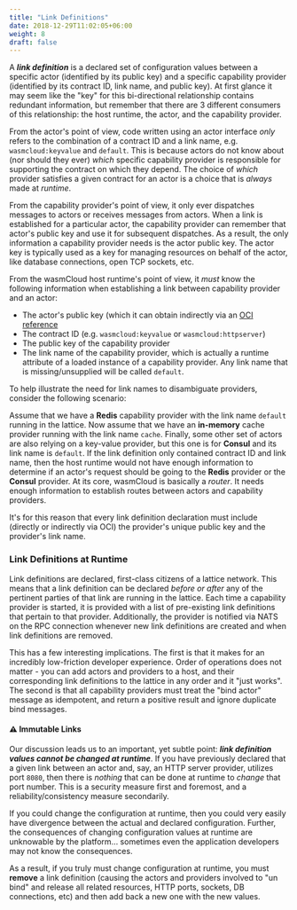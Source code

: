 ```yaml
---
title: "Link Definitions"
date: 2018-12-29T11:02:05+06:00
weight: 8
draft: false
---
```


A **_link definition_** is a declared set of configuration values between a specific actor (identified by its public key) and a specific capability provider (identified by its contract ID, link name, and public key). At first glance it may seem like the "key" for this bi-directional relationship contains redundant information, but remember that there are 3 different consumers of this relationship: the host runtime, the actor, and the capability provider.

From the actor's point of view, code written using an actor interface _only_ refers to the combination of a contract ID and a link name, e.g. `wasmcloud:keyvalue` and `default`. This is because actors do not know about (nor should they ever) _which_ specific capability provider is responsible for supporting the contract on which they depend. The choice of _which_ provider satisfies a given contract for an actor is a choice that is _always_ made at _runtime_.

From the capability provider's point of view, it only ever dispatches messages to actors or receives messages from actors. When a link is established for a particular actor, the capability provider can remember that actor's public key and use it for subsequent dispatches. As a result, the only information a capability provider needs is the actor public key. The actor key is typically used as a key for managing resources on behalf of the actor, like database connections, open TCP sockets, etc.

From the wasmCloud host runtime's point of view, it _must_ know the following information when establishing a link between capability provider and an actor:

* The actor's public key (which it can obtain indirectly via an [OCI reference](/platform-builder/oci)
* The contract ID (e.g. `wasmcloud:keyvalue` or `wasmcloud:httpserver`)
* The public key of the capability provider 
* The link name of the capability provider, which is actually a runtime attribute of a loaded instance of a capability provider. Any link name that is missing/unsupplied will be called `default`.

To help illustrate the need for link names to disambiguate providers, consider the following scenario:

Assume that we have a **Redis** capability provider with the link name `default` running in the lattice. Now assume that we have an **in-memory** cache provider running with the link name `cache`. Finally, some other set of actors are also relying on a key-value provider, but this one is for **Consul** and its link name is `default`. If the link definition only contained contract ID and link name, then the host runtime would not have enough information to determine if an actor's request should be going to the **Redis** provider or the **Consul** provider. At its core, wasmCloud is basically a _router_. It needs enough information to establish routes between actors and capability providers.

It's for this reason that every link definition declaration must include (directly or indirectly via OCI) the provider's unique public key and the provider's link name.

### Link Definitions at Runtime

Link definitions are declared, first-class citizens of a lattice network. This means that a link definition can be declared _before or after_ any of the pertinent parties of that link are running in the lattice. Each time a capability provider is started, it is provided with a list of pre-existing link definitions that pertain to that provider. Additionally, the provider is notified via NATS on the RPC connection whenever new link definitions are created and when link definitions are removed.

This has a few interesting implications. The first is that it makes for an incredibly low-friction developer experience. Order of operations does not matter - you can add actors and providers to a host, and their corresponding link definitions to the lattice in any order and it "just works". The second is that all capability providers must treat the "bind actor" message as idempotent, and return a positive result and ignore duplicate bind messages.

#### ⚠️ Immutable Links

Our discussion leads us to an important, yet subtle point:  **_link definition values cannot be changed at runtime_**. If you have previously declared that a given link between an actor and, say, an HTTP server provider, utilizes port `8080`, then there is _nothing_ that can be done at runtime to _change_ that port number. This is a security measure first and foremost, and a reliability/consistency measure secondarily. 

If you could change the configuration at runtime, then you could very easily have divergence between the actual and declared configuration. Further, the consequences of changing configuration values at runtime are unknowable by the platform... sometimes even the application developers may not know the consequences.

As a result, if you truly must change configuration at runtime, you must **remove** a link definition (causing the actors and providers involved to "un bind" and release all related resources, HTTP ports, sockets, DB connections, etc) and then add back a new one with the new values.
